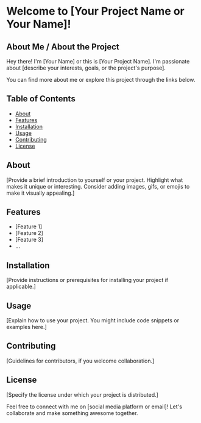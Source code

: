 # Welcome to [Your Project Name or Your Name]!

## About Me / About the Project

Hey there! I'm [Your Name] or this is [Your Project Name]. I'm passionate about [describe your interests, goals, or the project's purpose].

You can find more about me or explore this project through the links below.

## Table of Contents

- [About](#about)
- [Features](#features)
- [Installation](#installation)
- [Usage](#usage)
- [Contributing](#contributing)
- [License](#license)

## About

[Provide a brief introduction to yourself or your project. Highlight what makes it unique or interesting. Consider adding images, gifs, or emojis to make it visually appealing.]

## Features

- [Feature 1]
- [Feature 2]
- [Feature 3]
- ...

## Installation

[Provide instructions or prerequisites for installing your project if applicable.]

## Usage

[Explain how to use your project. You might include code snippets or examples here.]

## Contributing

[Guidelines for contributors, if you welcome collaboration.]

## License

[Specify the license under which your project is distributed.]

Feel free to connect with me on [social media platform or email]! Let's collaborate and make something awesome together.
